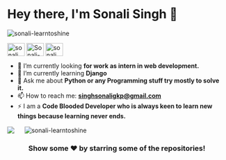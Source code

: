 <h1 align="left">Hey there, I'm Sonali Singh 👋</h1>
<p align="left"> <img src="https://komarev.com/ghpvc/?username=sonali-learntoshine&label=views&color=0e75b6&style=flat" alt="sonali-learntoshine" /> </p>

<p align="left">
<a href="https://linkedin.com/in/sonali singh" target="blank"><img align="center" src="https://cdn.jsdelivr.net/npm/simple-icons@3.0.1/icons/linkedin.svg" alt="sonali singh" height="30" width="40" /></a>
<a href="https://github.com/Sonali-Learntoshine" target="blank"><img align="center" src="https://cdn.jsdelivr.net/npm/simple-icons@3.0.1/icons/github.svg" alt="Sonali-Learntoshine" height="30" width="40" /></a>
<a href="https://www.hackerrank.com/sonali_singh1003" target="blank"><img align="center" src="https://cdn.jsdelivr.net/npm/simple-icons@3.0.1/icons/hackerrank.svg" alt="sonali_singh1003" height="30" width="40" /></a>
  
</p>

- 🔭 I’m currently looking **for work as intern in web development.**
- 🌱 I’m currently learning **Django**
- 💬 Ask me about **Python or any Programming stuff try mostly to solve it.**
- 📫 How to reach me: **singhsonaligkp@gmail.com**
- ⚡ I am a **Code Blooded Developer who is always keen to learn new things because learning never ends.**

<p>
<img align="center" src="https://github-readme-stats.vercel.app/api/top-langs?username=sonali-learntoshine&amp;theme=dark&amp;hide_langs_below=1" style="max-width:100%;">
  &nbsp;&nbsp;&nbsp;&nbsp;
<img align="center" src="https://github-readme-stats.vercel.app/api?username=sonali-learntoshine&amp;show_icons=true&amp;theme=dracula&amp;line_height=27" style="max-width:100%;" alt="sonali-learntoshine" /></p>


<h3 align="center">Show some ❤️ by starring some of the repositories!</h3>
